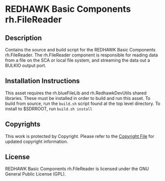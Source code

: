 # REDHAWK Basic Components rh.FileReader

## Description

Contains the source and build script for the REDHAWK Basic Components rh.FileReader. The rh.FileReader component is responsible for reading data from a file on the SCA or local file system, and streaming the data out a BULKIO output port.


## Installation Instructions
This asset requires the rh.blueFileLib and rh.RedhawkDevUtils shared libraries. These must be installed in order to build and run this asset.
To build from source, run the `build.sh` script found at the top level directory. To install to $SDRROOT, run `build.sh install`

## Copyrights

This work is protected by Copyright. Please refer to the [Copyright File](COPYRIGHT) for updated copyright information.

## License

REDHAWK Basic Components rh.FileReader is licensed under the GNU General Public License (GPL).
